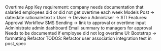 Overtime App
Key requirement: company needs documentation that salaried employees did or did not get overtime each week
Models
Post -> date:date rationale:text x User -> Devise x AdminUser -> STI
Features:
Approval Workflow
SMS Sending -> link to approval or overtime input
Administrate admin dashboard
Email summary to managers for approval
Needs to be documented if employee did not log overtime
UI:
Bootstrap -> formatting
Refactor TODOS:
Refactor user association integration test in post_spec